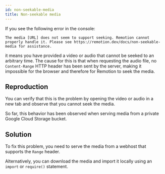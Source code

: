 ```yaml
---
id: non-seekable-media
title: Non-seekable media
---
```


If you see the following error in the console:

```
The media [URL] does not seem to support seeking. Remotion cannot properly handle it. Please see https://remotion.dev/docs/non-seekable-media for assistance.
```

it means you have provided a video or audio that cannot be seeked to an arbitrary time. The cause for this is that when requesting the audio file, no `Content-Range` HTTP header has been sent by the server, making it impossible for the browser and therefore for Remotion to seek the media.

## Reproduction

You can verify that this is the problem by opening the video or audio in a new tab and observe that you cannot seek the media.

So far, this behavior has been observed when serving media from a private Google Cloud Storage bucket.

## Solution

To fix this problem, you need to serve the media from a webhost that supports the `Range` header.

Alternatively, you can download the media and import it locally using an `import` or `require()` statement.
